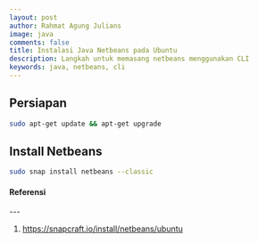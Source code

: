 ```yaml
---
layout: post
author: Rahmat Agung Julians
image: java
comments: false
title: Instalasi Java Netbeans pada Ubuntu
description: Langkah untuk memasang netbeans menggunakan CLI
keywords: java, netbeans, cli
---
```


## Persiapan
```bash
sudo apt-get update && apt-get upgrade 
```

## Install Netbeans 
```bash
sudo snap install netbeans --classic
```



<h4><b class="title-referensi">Referensi</b></h4> 
--- 
<ol>
    <li>
        <a href="https://snapcraft.io/install/netbeans/ubuntu">https://snapcraft.io/install/netbeans/ubuntu</a>
    </li>
</ol>